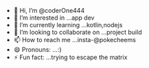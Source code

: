 - 👋 Hi, I’m @coderOne444
- 👀 I’m interested in ...app dev
- 🌱 I’m currently learning ...kotlin,nodejs
- 💞️ I’m looking to collaborate on ...project build
- 📫 How to reach me ...insta-@pokecheems
- 😄 Pronouns: ...:)
- ⚡ Fun fact: ...trying to escape the matrix

<!---
coderOne444/coderOne444 is a ✨ special ✨ repository because its `README.md` (this file) appears on your GitHub profile.
You can click the Preview link to take a look at your changes.
--->
